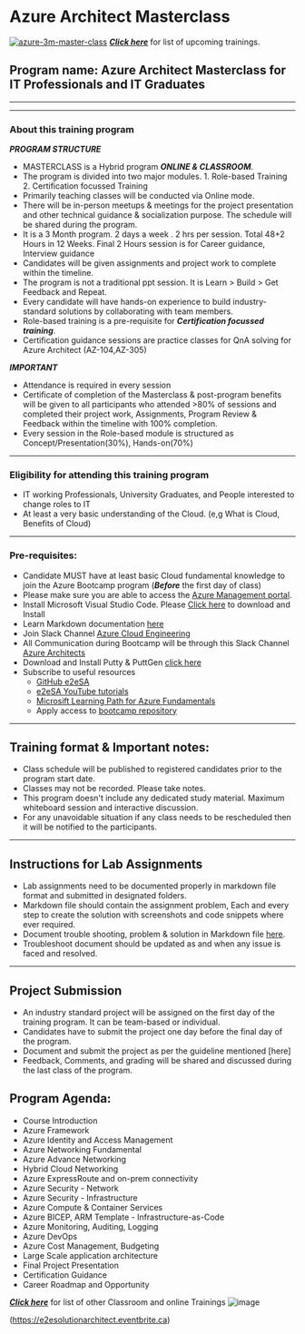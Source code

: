 # Azure Architect Masterclass

[![azure-3m-master-class](https://github.com/e2eSolutionArchitect/academy/assets/62712515/1df8e8ff-a153-49c6-a1d0-2b3b73d49874)](https://e2esolutionarchitect.eventbrite.com)
***[Click here](https://e2esolutionarchitect.eventbrite.com)*** for list of upcoming trainings.

## Program name: Azure Architect Masterclass for IT Professionals and IT Graduates

----------------------------
----------------------------
### About this training program

***PROGRAM STRUCTURE***
- MASTERCLASS is a Hybrid program ***ONLINE & CLASSROOM***.
- The program is divided into two major modules. 1. Role-based Training 2. Certification focussed Training
- Primarily teaching classes will be conducted via Online mode.
- There will be in-person meetups & meetings for the project presentation and other technical guidance & socialization purpose. The schedule will be shared during the program. 
- It is a 3 Month program. 2 days a week . 2 hrs per session. Total 48+2 Hours in 12 Weeks. Final 2 Hours session is for Career guidance, Interview guidance
- Candidates will be given assignments and project work to complete within the timeline.
- The program is not a traditional ppt session. It is Learn > Build > Get Feedback and Repeat.
- Every candidate will have hands-on experience to build industry-standard solutions by collaborating with team members.
- Role-based training is a pre-requisite for ***Certification focussed training***. 
- Certification guidance sessions are practice classes for QnA solving for Azure Architect (AZ-104,AZ-305)

***IMPORTANT***
- Attendance is required in every session
- Certificate of completion of the Masterclass & post-program benefits will be given to all participants who attended >80% of sessions and completed their project work, Assignments, Program Review & Feedback within the timeline with 100% completion.
- Every session in the Role-based module is structured as Concept/Presentation(30%), Hands-on(70%)

----------------------------
### Eligibility for attending this training program
- IT working Professionals, University Graduates, and People interested to change roles to IT
- At least a very basic understanding of the Cloud. (e,g What is Cloud, Benefits of Cloud)
----------------------------

### Pre-requisites: 
- Candidate MUST have at least basic Cloud fundamental knowledge to join the Azure Bootcamp program
(***Before*** the first day of class)
- Please make sure you are able to access the [Azure Management portal](https://portal.azure.com/). 
- Install Microsoft Visual Studio Code. Please [Click here](https://code.visualstudio.com/download) to download and Install
- Learn Markdown documentation [here](https://www.markdownguide.org/cheat-sheet/)
- Join Slack Channel [Azure Cloud Engineering](https://talentdevelop-u8d3237.slack.com/archives/C04KCD5HPC1)
- All Communication during Bootcamp will be through this Slack Channel [Azure Architects](https://talentdevelop-u8d3237.slack.com/archives/C05AFBZ4RL4)
- Download and Install Putty & PuttGen [click here](https://www.puttygen.com/)
- Subscribe to useful resources 
  - [GitHub e2eSA](https://github.com/e2eSolutionArchitect/scripts)
  - [e2eSA YouTube tutorials](https://www.youtube.com/channel/UC5Juuk7aTvbRmrABMq4onJA/videos)
  - [Microsift Learning Path for Azure Fundamentals](https://learn.microsoft.com/en-us/certifications/azure-fundamentals/)
  - Apply access to [bootcamp repository](https://github.com/e2eSolutionArchitect/azure-cloud-bootcamp)

----------------------------

## Training format & Important notes:

- Class schedule will be published to registered candidates prior to the program start date.
- Classes may not be recorded. Please take notes.
- This program doesn't include any dedicated study material. Maximum whiteboard session and interactive discussion. 
- For any unavoidable situation if any class needs to be rescheduled then it will be notified to the participants. 

----------------------------

## Instructions for Lab Assignments
- Lab assignments need to be documented properly in markdown file format and submitted in designated folders.
- Markdown file should contain the assignment problem, Each and every step to create the solution with screenshots and code snippets where ever required.
- Document trouble shooting, problem & solution in Markdown file [here](https://github.com/e2eSolutionArchitect/KEDB/blob/main/azure/azure-troubleshoot.md).
- Troubleshoot document should be updated as and when any issue is faced and resolved. 

----------------------------

## Project Submission
- An industry standard project will be assigned on the first day of the training program. It can be team-based or individual.
- Candidates have to submit the project one day before the final day of the program.
- Document and submit the project as per the guideline mentioned [here]
- Feedback, Comments, and grading will be shared and discussed during the last class of the program.

## Program Agenda:

- Course Introduction
- Azure Framework
- Azure Identity and Access Management
- Azure Networking Fundamental
- Azure Advance Networking
- Hybrid Cloud Networking
- Azure ExpressRoute and on-prem connectivity 
- Azure Security - Network
- Azure Security - Infrastructure
- Azure Compute & Container Services
- Azure BICEP, ARM Template - Infrastructure-as-Code
- Azure Monitoring, Auditing, Logging
- Azure DevOps
- Azure Cost Management, Budgeting
- Large Scale application architecture
- Final Project Presentation
- Certification Guidance
- Career Roadmap and Opportunity


***[Click here](https://e2esolutionarchitect.eventbrite.com)*** for list of other Classroom and online Trainings 
![image](https://github.com/e2eSolutionArchitect/academy/assets/62712515/8b0d2bc9-6c74-40c3-a7fe-40daea9c8260)

(https://e2esolutionarchitect.eventbrite.ca)

